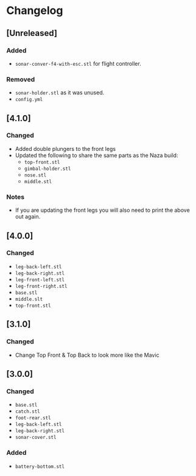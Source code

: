 # Changelog

## [Unreleased]
### Added 
- `sonar-conver-f4-with-esc.stl` for flight controller. 

### Removed
- `sonar-holder.stl` as it was unused.
- `config.yml`


## [4.1.0]
### Changed
- Added double plungers to the front legs
- Updated the following to share the same parts as the Naza build: 
	- `top-front.stl`
	- `gimbal-holder.stl`
	- `nose.stl`
	- `middle.stl`

### Notes
- If you are updating the front legs you will also need to print the above out again.


## [4.0.0]
### Changed
- `leg-back-left.stl`
- `leg-back-right.stl`
- `leg-front-left.stl`
- `leg-front-right.stl`
- `base.stl`
- `middle.slt`
- `top-front.stl`


## [3.1.0]
### Changed
- Change Top Front & Top Back to look more like the Mavic

## [3.0.0]
### Changed
- `base.stl`
- `catch.stl`
- `foot-rear.stl`
- `leg-back-left.stl`
- `leg-back-right.stl`
- `sonar-cover.stl`

### Added
- `battery-bottom.stl`